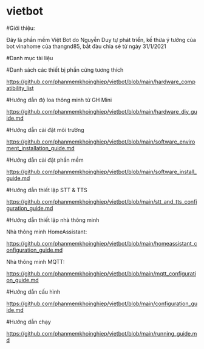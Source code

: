 # vietbot
#Giới thiệu:

Đây là phần mềm Việt Bot do Nguyễn Duy tự phát triển, kế thừa ý tưởng của bot vinahome của thangnd85, bắt đàu chia sẻ từ ngày 31/1/2021

#Danh mục tài liệu

#Danh sách các thiết bị phần cứng tương thích

https://github.com/phanmemkhoinghiep/vietbot/blob/main/hardware_compatibility_list

#Hướng dẫn độ loa thông minh từ GH Mini

https://github.com/phanmemkhoinghiep/vietbot/blob/main/hardware_diy_guide.md

#Hướng dẫn cài đặt môi trường

https://github.com/phanmemkhoinghiep/vietbot/blob/main/software_enviroment_installation_guide.md

#Hướng dẫn cài đặt phần mềm

https://github.com/phanmemkhoinghiep/vietbot/blob/main/software_install_guide.md

#Hướng dẫn thiết lập STT & TTS

https://github.com/phanmemkhoinghiep/vietbot/blob/main/stt_and_tts_configuration_guide.md


#Hướng dẫn thiết lập nhà thông minh

Nhà thông minh HomeAssistant:

https://github.com/phanmemkhoinghiep/vietbot/blob/main/homeassistant_configuration_guide.md

Nhà thông minh MQTT:

https://github.com/phanmemkhoinghiep/vietbot/blob/main/mqtt_configuration_guide.md

#Hướng dẫn cấu hình 

https://github.com/phanmemkhoinghiep/vietbot/blob/main/configuration_guide.md

#Hướng dẫn chạy

https://github.com/phanmemkhoinghiep/vietbot/blob/main/running_guide.md
